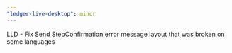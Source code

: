 ```yaml
---
"ledger-live-desktop": minor
---
```


LLD - Fix Send StepConfirmation error message layout that was broken on some languages
